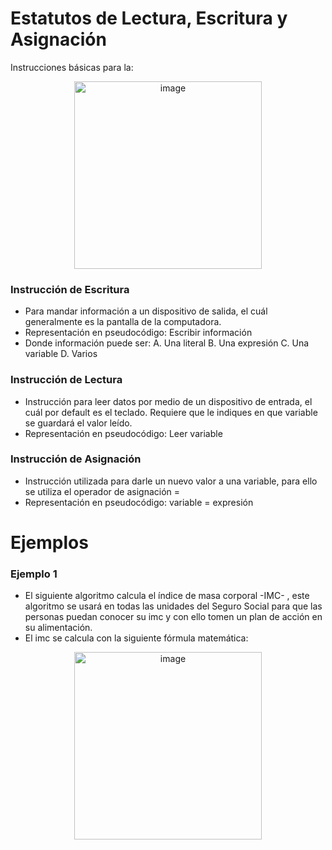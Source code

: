 # Estatutos de Lectura, Escritura y Asignación
Instrucciones básicas para la:
<p align="center">
<img width="300" alt="image" src="https://user-images.githubusercontent.com/89166148/176097599-d83f60eb-0e23-4a00-8543-a02481a404b7.png">
</p>

### Instrucción de Escritura
- Para mandar información a un dispositivo de salida, el cuál generalmente es la pantalla de la computadora.
- Representación en pseudocódigo:
  Escribir información
- Donde información puede ser:
A. Una literal
B. Una expresión
C. Una variable
D. Varios

### Instrucción de Lectura
- Instrucción para leer datos por medio de un dispositivo de entrada, el cuál por default es el teclado. Requiere que le indiques en que variable se guardará el valor leído.
- Representación en pseudocódigo:
  Leer variable
  
### Instrucción de Asignación
- Instrucción utilizada para darle un nuevo valor a una variable, para ello se utiliza el operador de asignación =
- Representación en pseudocódigo:
  variable = expresión
  
# Ejemplos
### Ejemplo 1
- El siguiente algoritmo calcula el índice de masa corporal -IMC- , este algoritmo se usará en todas las unidades del Seguro Social para que las personas puedan conocer su imc y con ello tomen un plan de acción en su alimentación.
- El imc se calcula con la siguiente fórmula matemática:
<p align="center">
<img width="300" alt="image" src="https://user-images.githubusercontent.com/89166148/176099416-fd95ed67-7b8f-40c3-a2db-fb935934cd35.png">
</p>

